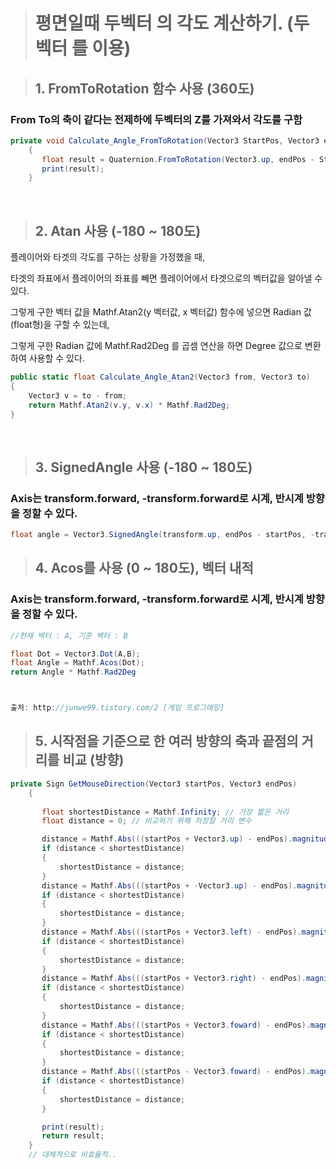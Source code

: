 
># 평면일때 두벡터 의 각도 계산하기. (두 벡터 를 이용)


> ## 1. FromToRotation 함수 사용 (360도)

### From To의 축이 같다는 전제하에 두벡터의 Z를 가져와서 각도를 구함
```csharp
private void Calculate_Angle_FromToRotation(Vector3 StartPos, Vector3 endPos) //시작점과 끝점에 대한 마우스 포지션
    {
       float result = Quaternion.FromToRotation(Vector3.up, endPos - StartPos).eulerAngles.z;
       print(result);
    }
```
<br>

> ## 2. Atan 사용 (-180 ~ 180도)
플레이어와 타겟의 각도를 구하는 상황을 가정했을 때,



타겟의 좌표에서 플레이어의 좌표를 빼면 플레이어에서 타겟으로의 벡터값을 알아낼 수 있다.



그렇게 구한 벡터 값을 Mathf.Atan2(y 벡터값, x 벡터값) 함수에 넣으면 Radian 값(float형)을 구할 수 있는데,



그렇게 구한 Radian 값에 Mathf.Rad2Deg 를 곱셈 연산을 하면 Degree 값으로 변환하여 사용할 수 있다.
```csharp
public static float Calculate_Angle_Atan2(Vector3 from, Vector3 to)
{
    Vector3 v = to - from;
    return Mathf.Atan2(v.y, v.x) * Mathf.Rad2Deg;
}
```
<br>

> ## 3. SignedAngle 사용 (-180 ~ 180도)

### Axis는 transform.forward, -transform.forward로 시계, 반시계 방향을 정할 수 있다.
```csharp
float angle = Vector3.SignedAngle(transform.up, endPos - startPos, -transform.forward);
```

> ## 4. Acos를 사용 (0 ~ 180도), 벡터 내적

### Axis는 transform.forward, -transform.forward로 시계, 반시계 방향을 정할 수 있다.
```csharp
//현재 벡터 : A, 기준 벡터 : B

float Dot = Vector3.Dot(A,B);
float Angle = Mathf.Acos(Dot);
return Angle * Mathf.Rad2Deg



출처: http://junwe99.tistory.com/2 [게임 프로그래밍]
```

> ## 5. 시작점을 기준으로 한 여러 방향의 축과 끝점의 거리를 비교 (방향)
```csharp
private Sign GetMouseDirection(Vector3 startPos, Vector3 endPos)
    {   
      
       float shortestDistance = Mathf.Infinity; // 가장 짧은 거리
       float distance = 0; // 비교하기 위해 저장할 거리 변수

       distance = Mathf.Abs(((startPos + Vector3.up) - endPos).magnitude); //상
       if (distance < shortestDistance)
       {
           shortestDistance = distance;
       }
       distance = Mathf.Abs(((startPos + -Vector3.up) - endPos).magnitude); // 하
       if (distance < shortestDistance)
       {
           shortestDistance = distance;
       }
       distance = Mathf.Abs(((startPos + Vector3.left) - endPos).magnitude); //좌
       if (distance < shortestDistance)
       {
           shortestDistance = distance;
       }
       distance = Mathf.Abs(((startPos + Vector3.right) - endPos).magnitude); // 우
       if (distance < shortestDistance)
       {
           shortestDistance = distance;
       }
       distance = Mathf.Abs(((startPos + Vector3.foward) - endPos).magnitude); // 앞
       if (distance < shortestDistance)
       {
           shortestDistance = distance;
       }
       distance = Mathf.Abs(((startPos - Vector3.foward) - endPos).magnitude); // 뒤
       if (distance < shortestDistance)
       {
           shortestDistance = distance;
       }

       print(result);
       return result;
    }
    // 대체적으로 비효율적..

```